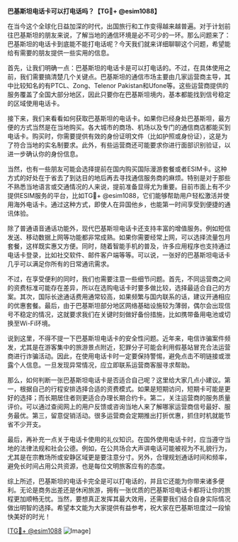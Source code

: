 **巴基斯坦电话卡可以打电话吗？【TG💪+ @esim1088】**

在当今这个全球化日益加深的时代，出国旅行和工作变得越来越普遍。对于计划前往巴基斯坦的朋友来说，了解当地的通信环境是必不可少的一环。那么问题来了：巴基斯坦的电话卡到底能不能打电话呢？今天我们就来详细聊聊这个问题，希望能给有需要的朋友提供一些实用的信息。

首先，让我们明确一点：巴基斯坦的电话卡是可以打电话的。不过，在具体使用之前，我们需要搞清楚几个关键点。巴基斯坦的通信市场主要由几家运营商主导，其中比较知名的有PTCL、Zong、Telenor Pakistan和Ufone等。这些运营商提供的服务覆盖了全国大部分地区，因此只要你在巴基斯坦境内，基本都能找到信号稳定的区域使用电话卡。

接下来，我们来看看如何获取巴基斯坦的电话卡。如果你已经身处巴基斯坦，最方便的方式当然是在当地购买。各大城市的商场、机场以及专门的通信商店都能买到电话卡。购买时，你需要提供有效的身份证明文件（比如护照或身份证），这是为了符合当地的实名制要求。此外，有些运营商还可能要求你进行面部识别验证，以进一步确认你的身份信息。

当然，也有一些朋友可能会选择提前在国内购买国际漫游套餐或者ESIM卡。这种方式的好处在于省去了到达目的地后再去寻找通信服务商的麻烦。特别是对于那些不熟悉当地语言或交通情况的人来说，提前准备显得尤为重要。目前市面上有不少提供ESIM服务的平台，比如TG💪+ @esim1088，它们能够帮助用户轻松激活并使用海外电话卡。通过这种方式，即使人在异国他乡，也能第一时间享受到便捷的通讯体验。

除了普通语音通话功能外，现代巴基斯坦电话卡还支持丰富的增值服务。例如短信发送、移动数据上网等功能都非常成熟。如果你需要经常上网，可以选择流量包月套餐，这样既实惠又方便。同时，随着智能手机的普及，许多应用程序也支持通过电话卡登录，比如社交软件、邮件客户端等等。可以说，一张好的巴基斯坦电话卡几乎可以满足你所有的日常通讯需求。

不过，在享受便利的同时，我们也需要注意一些细节问题。首先，不同运营商之间的资费标准可能存在差异，所以在选购电话卡时要多做比较，选择最适合自己的方案。其次，国际长途通话费用通常较高，如果频繁与国内联系的话，建议开通相应的优惠套餐。最后，由于巴基斯坦部分地区网络基础设施较为薄弱，偶尔会出现信号不稳定的情况，这就要求我们在关键时刻做好备份措施，比如携带备用电池或切换至Wi-Fi环境。

说到这里，不得不提一下巴基斯坦电话卡的安全性问题。近年来，电信诈骗案件频发，尤其是在游客集中的旅游景点附近，犯罪分子可能会利用假基站冒充合法运营商进行诈骗活动。因此，在使用电话卡时一定要保持警惕，避免点击不明链接或泄露个人信息。一旦发现异常情况，应立即联系运营商客服寻求帮助。

那么，如何判断一张巴基斯坦电话卡是否适合自己呢？这里给大家几点小建议。第一，根据自己的行程安排选择合适的资费模式。如果是短期访问，短期卡可能是更好的选择；而长期居住者则更适合办理长期合约卡。第二，关注运营商的服务质量评价。可以通过查阅网上的用户反馈或咨询当地人来了解哪家运营商信号最好、服务最优。第三，留意促销活动。很多运营商会定期推出打折优惠，抓住时机就能节省不少开支。

最后，再补充一点关于电话卡使用的礼仪知识。在国外使用电话卡时，应当遵守当地的法律法规和社会公德。例如，在公共场合大声讲电话可能被视为不礼貌行为，尤其是在宗教场所或安静区域更是要注意分寸。另外，合理规划通话时间和频率，避免长时间占用公共资源，也是每位文明旅客应有的态度。

综上所述，巴基斯坦的电话卡完全是可以打电话的，并且它还能为你带来诸多便利。无论是商务出差还是休闲旅游，拥有一张优质的巴基斯坦电话卡都将让你的旅程更加顺畅无忧。当然，要想真正发挥其最大效用，还需要我们结合自身实际情况做出明智的选择。希望本文能为大家提供有益参考，祝大家在巴基斯坦度过一段愉快美好的时光！

[[TG💪+ @esim1088](https://t.me/s/esim1088) ![Image](https://i.postimg.cc/4NQfJmqS/Snipaste-2025-05-13-00-14-12.png)]